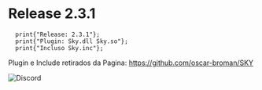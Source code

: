 # Release 2.3.1
```Pawn
  print{"Release: 2.3.1"};
  print{"Plugin: Sky.dll Sky.so"};
  print{"Incluso Sky.inc"};
```

Plugin e Include retirados da Pagina: https://github.com/oscar-broman/SKY

![Discord](https://static.wixstatic.com/media/856ce2_89444f5893514eed97833b358cae001c~mv2.png/v1/fill/w_980,h_490,al_c,q_90,usm_0.66_1.00_0.01/C-For-Beginner-Operators.webp)
